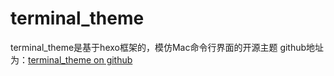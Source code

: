 # terminal_theme
terminal_theme是基于hexo框架的，模仿Mac命令行界面的开源主题
github地址为：[terminal_theme on github](https://github.com/lazysheep666/terminal_theme)

